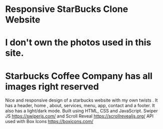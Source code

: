 # Responsive StarBucks Clone Website
# I don't own the photos used in this site.
# Starbucks Coffee Company has all images right reserved
Nice and responsive design of a starbucks website with my own twists . It has a header, home , about, services, menu, app, contact and a footer. It also has a light/dark mode.
Built using HTML, CSS and JavaScript.
Swiper JS https://swiperjs.com/ and Scroll Reveal https://scrollrevealjs.org/ API used with Box Icons https://boxicons.com/ 